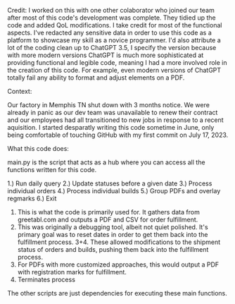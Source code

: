 Credit: I worked on this with one other colaborator who joined our team after most of this code's development was complete. They tidied up the code and added QoL modifications. I take credit for most of the functional aspects. I've redacted any sensitive data in order to use this code as a platform to showcase my skill as a novice programmer. I'd also attribute a lot of the coding clean up to ChatGPT 3.5, I specify the version because with more modern versions ChatGPT is much more sophisticated at providing functional and legible code, meaning I had a more involved role in the creation of this code. For example, even modern versions of ChatGPT totally fail any ability to format and adjust elements on a PDF.

Context: 

Our factory in Memphis TN shut down with 3 months notice. We were already in panic as our dev team was unavailable to renew their contract and our employees had all transitioned to new jobs in response to a recent aquisition. I started desparatly writing this code sometime in June, only being comfortable of touching GitHub with my first commit on July 17, 2023.

What this code does:

main.py is the script that acts as a hub where you can access all the functions written for this code.

1.) Run daily query
2.) Update statuses before a given date
3.) Process individual orders
4.) Process individual builds
5.) Group PDFs and overlay regmarks
6.) Exit

1. This is what the code is primarily used for. It gathers data from greetabl.com and outputs a PDF and CSV for order fulfillment.
2. This was originally a debugging tool, albeit not quiet polished. It's primary goal was to reset dates in order to get them back into the fulfillment process.
3+4. These allowed modifications to the shipment status of orders and builds, pushing them back into the fulfillment process.
5. For PDFs with more customized approaches, this would output a PDF with registration marks for fulfillment. 
6. Terminates process

The other scripts are just dependencies for executing these main functions. 